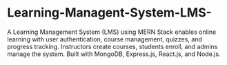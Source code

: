 # Learning-Managent-System-LMS-
A Learning Management System (LMS) using MERN Stack enables online learning with user authentication, course management, quizzes, and progress tracking. Instructors create courses, students enroll, and admins manage the system. Built with MongoDB, Express.js, React.js, and Node.js.
